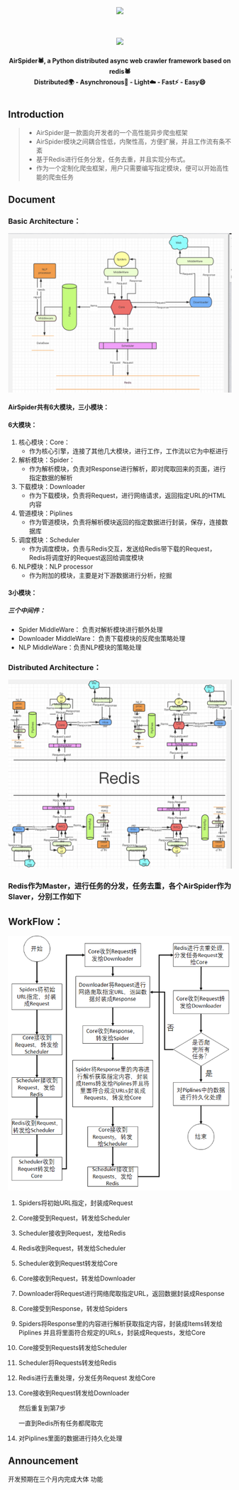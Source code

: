 <p align="center">
    <img src="https://picreso.oss-cn-beijing.aliyuncs.com/air.png" width="150px">
    <h1 align="center"><img src="https://picreso.oss-cn-beijing.aliyuncs.com/fonts.png" /></h1>
    <p align="center" style="font-weight:bold">
        AirSpider🕷️, a Python distributed async web crawler framework based on redis🕷️
      <br>
     		Distributed🌍  -  Asynchronous🏃  -  Light☁️  -  Fast⚡️ - Easy😄
      <br>
  <br>
</p>    

## Introduction

> + AirSpider是一款面向开发者的一个高性能异步爬虫框架
> + AirSpider模块之间耦合性低，内聚性高，方便扩展，并且工作流有条不紊
> + 基于Redis进行任务分发，任务去重，并且实现分布式。
> + 作为一个定制化爬虫框架，用户只需要编写指定模块，便可以开始高性能的爬虫任务
>

## Document



### Basic Architecture：

![基础架构](Docs/basis.png)

#### AirSpider共有6大模块，三小模块：

#### 6大模块：

1. 核心模块：Core：
   + 作为核心引擎，连接了其他几大模块，进行工作，工作流以它为中枢进行
2. 解析模块：Spider：
   + 作为解析模块，负责对Response进行解析，即对爬取回来的页面，进行指定数据的解析
3. 下载模块：Downloader
   + 作为下载模块，负责将Request，进行网络请求，返回指定URL的HTML内容
4. 管道模块：Piplines
   + 作为管道模块，负责将解析模块返回的指定数据进行封装，保存，连接数据库
5. 调度模块：Scheduler
   + 作为调度模块，负责与Redis交互，发送给Redis带下载的Request，Redis将调度好的Request返回给调度模块
6. NLP模块：NLP processor
   + 作为附加的模块，主要是对下游数据进行分析，挖掘

#### 3小模块：

##### 三个中间件：

+ Spider MiddleWare： 负责对解析模块进行额外处理
+ Downloader MiddleWare： 负责下载模块的反爬虫策略处理
+ NLP MiddleWare：负责NLP模块的策略处理

### Distributed Architecture：
![分布式架构](Docs/cloud.png)


### Redis作为Master，进行任务的分发，任务去重，各个AirSpider作为Slaver，分别工作如下



## WorkFlow：
![基础架构](Docs/flow.png)

1. Spiders将初始URL指定，封装成Request

2. Core接受到Request，转发给Scheduler

3. Scheduler接收到Request，发给Redis

4. Redis收到Request，转发给Scheduler

5. Scheduler收到Request转发给Core

6. Core接收到Request，转发给Downloader

7. Downloader将Request进行网络爬取指定URL，返回数据封装成Response

8. Core接受到Response，转发给Spiders

9. Spiders将Response里的内容进行解析获取指定内容，封装成Items转发给Piplines 并且将里面符合规定的URLs，封装成Requests，发给Core

10. Core接受到Requests转发给Scheduler

11. Scheduler将Requests转发给Redis

12. Redis进行去重处理，分发任务Request 发给Core

13. Core接收到Request转发给Downloader

    然后重复到第7步

    一直到Redis所有任务都爬取完

14. 对Piplines里面的数据进行持久化处理

## Announcement

开发预期在三个月内完成大体 功能
